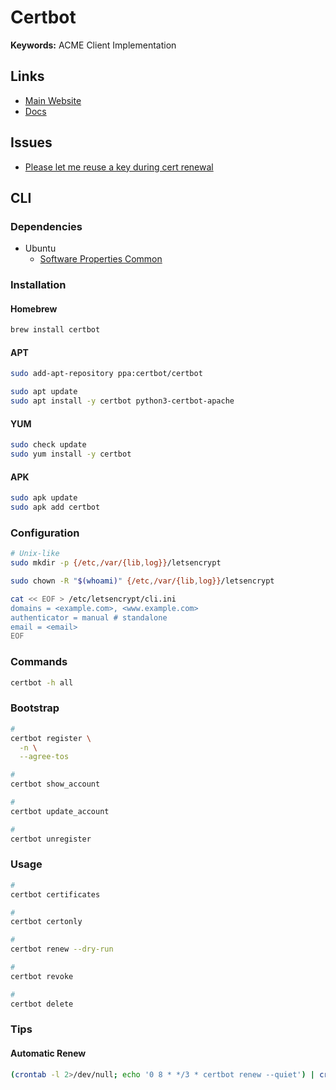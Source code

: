 # Certbot

**Keywords:** ACME Client Implementation

## Links

- [Main Website](https://certbot.eff.org/)
- [Docs](https://certbot.eff.org/docs/)

## Issues

- [Please let me reuse a key during cert renewal](https://github.com/certbot/certbot/issues/3788)

## CLI

### Dependencies

- Ubuntu
  - [Software Properties Common](/apt/software-properties-common.md#installation)

### Installation

#### Homebrew

```sh
brew install certbot
```

#### APT

```sh
sudo add-apt-repository ppa:certbot/certbot

sudo apt update
sudo apt install -y certbot python3-certbot-apache
```

#### YUM

```sh
sudo check update
sudo yum install -y certbot
```

#### APK

```sh
sudo apk update
sudo apk add certbot
```

### Configuration

```sh
# Unix-like
sudo mkdir -p {/etc,/var/{lib,log}}/letsencrypt

sudo chown -R "$(whoami)" {/etc,/var/{lib,log}}/letsencrypt

cat << EOF > /etc/letsencrypt/cli.ini
domains = <example.com>, <www.example.com>
authenticator = manual # standalone
email = <email>
EOF
```

<!--
reuse-key = True
-->

### Commands

```sh
certbot -h all
```

### Bootstrap

```sh
#
certbot register \
  -n \
  --agree-tos

#
certbot show_account

#
certbot update_account

#
certbot unregister
```

### Usage

```sh
#
certbot certificates

#
certbot certonly

#
certbot renew --dry-run

#
certbot revoke

#
certbot delete
```

<!--
ls /etc/letsencrypt/live/<example.com>
-->

### Tips

#### Automatic Renew

```sh
(crontab -l 2>/dev/null; echo '0 8 * */3 * certbot renew --quiet') | crontab -
```
